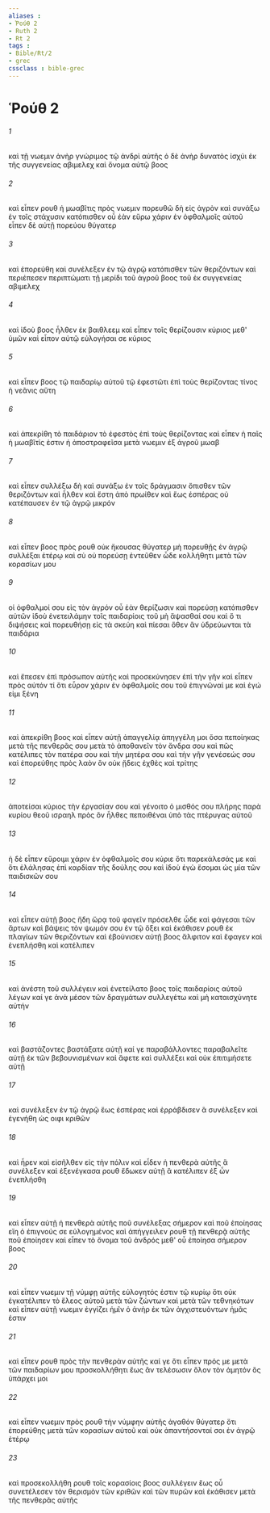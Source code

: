 ```yaml
---
aliases : 
- Ῥούθ 2
- Ruth 2
- Rt 2
tags : 
- Bible/Rt/2
- grec
cssclass : bible-grec
---
```


# Ῥούθ 2

###### 1
καὶ τῇ νωεμιν ἀνὴρ γνώριμος τῷ ἀνδρὶ αὐτῆς ὁ δὲ ἀνὴρ δυνατὸς ἰσχύι ἐκ τῆς συγγενείας αβιμελεχ καὶ ὄνομα αὐτῷ βοος
###### 2
καὶ εἶπεν ρουθ ἡ μωαβῖτις πρὸς νωεμιν πορευθῶ δὴ εἰς ἀγρὸν καὶ συνάξω ἐν τοῖς στάχυσιν κατόπισθεν οὗ ἐὰν εὕρω χάριν ἐν ὀφθαλμοῖς αὐτοῦ εἶπεν δὲ αὐτῇ πορεύου θύγατερ
###### 3
καὶ ἐπορεύθη καὶ συνέλεξεν ἐν τῷ ἀγρῷ κατόπισθεν τῶν θεριζόντων καὶ περιέπεσεν περιπτώματι τῇ μερίδι τοῦ ἀγροῦ βοος τοῦ ἐκ συγγενείας αβιμελεχ
###### 4
καὶ ἰδοὺ βοος ἦλθεν ἐκ βαιθλεεμ καὶ εἶπεν τοῖς θερίζουσιν κύριος μεθ' ὑμῶν καὶ εἶπον αὐτῷ εὐλογήσαι σε κύριος
###### 5
καὶ εἶπεν βοος τῷ παιδαρίῳ αὐτοῦ τῷ ἐφεστῶτι ἐπὶ τοὺς θερίζοντας τίνος ἡ νεᾶνις αὕτη
###### 6
καὶ ἀπεκρίθη τὸ παιδάριον τὸ ἐφεστὸς ἐπὶ τοὺς θερίζοντας καὶ εἶπεν ἡ παῖς ἡ μωαβῖτίς ἐστιν ἡ ἀποστραφεῖσα μετὰ νωεμιν ἐξ ἀγροῦ μωαβ
###### 7
καὶ εἶπεν συλλέξω δὴ καὶ συνάξω ἐν τοῖς δράγμασιν ὄπισθεν τῶν θεριζόντων καὶ ἦλθεν καὶ ἔστη ἀπὸ πρωίθεν καὶ ἕως ἑσπέρας οὐ κατέπαυσεν ἐν τῷ ἀγρῷ μικρόν
###### 8
καὶ εἶπεν βοος πρὸς ρουθ οὐκ ἤκουσας θύγατερ μὴ πορευθῇς ἐν ἀγρῷ συλλέξαι ἑτέρῳ καὶ σὺ οὐ πορεύσῃ ἐντεῦθεν ὧδε κολλήθητι μετὰ τῶν κορασίων μου
###### 9
οἱ ὀφθαλμοί σου εἰς τὸν ἀγρόν οὗ ἐὰν θερίζωσιν καὶ πορεύσῃ κατόπισθεν αὐτῶν ἰδοὺ ἐνετειλάμην τοῖς παιδαρίοις τοῦ μὴ ἅψασθαί σου καὶ ὅ τι διψήσεις καὶ πορευθήσῃ εἰς τὰ σκεύη καὶ πίεσαι ὅθεν ἂν ὑδρεύωνται τὰ παιδάρια
###### 10
καὶ ἔπεσεν ἐπὶ πρόσωπον αὐτῆς καὶ προσεκύνησεν ἐπὶ τὴν γῆν καὶ εἶπεν πρὸς αὐτόν τί ὅτι εὗρον χάριν ἐν ὀφθαλμοῖς σου τοῦ ἐπιγνῶναί με καὶ ἐγώ εἰμι ξένη
###### 11
καὶ ἀπεκρίθη βοος καὶ εἶπεν αὐτῇ ἀπαγγελίᾳ ἀπηγγέλη μοι ὅσα πεποίηκας μετὰ τῆς πενθερᾶς σου μετὰ τὸ ἀποθανεῖν τὸν ἄνδρα σου καὶ πῶς κατέλιπες τὸν πατέρα σου καὶ τὴν μητέρα σου καὶ τὴν γῆν γενέσεώς σου καὶ ἐπορεύθης πρὸς λαὸν ὃν οὐκ ᾔδεις ἐχθὲς καὶ τρίτης
###### 12
ἀποτείσαι κύριος τὴν ἐργασίαν σου καὶ γένοιτο ὁ μισθός σου πλήρης παρὰ κυρίου θεοῦ ισραηλ πρὸς ὃν ἦλθες πεποιθέναι ὑπὸ τὰς πτέρυγας αὐτοῦ
###### 13
ἡ δὲ εἶπεν εὕροιμι χάριν ἐν ὀφθαλμοῖς σου κύριε ὅτι παρεκάλεσάς με καὶ ὅτι ἐλάλησας ἐπὶ καρδίαν τῆς δούλης σου καὶ ἰδοὺ ἐγὼ ἔσομαι ὡς μία τῶν παιδισκῶν σου
###### 14
καὶ εἶπεν αὐτῇ βοος ἤδη ὥρᾳ τοῦ φαγεῖν πρόσελθε ὧδε καὶ φάγεσαι τῶν ἄρτων καὶ βάψεις τὸν ψωμόν σου ἐν τῷ ὄξει καὶ ἐκάθισεν ρουθ ἐκ πλαγίων τῶν θεριζόντων καὶ ἐβούνισεν αὐτῇ βοος ἄλφιτον καὶ ἔφαγεν καὶ ἐνεπλήσθη καὶ κατέλιπεν
###### 15
καὶ ἀνέστη τοῦ συλλέγειν καὶ ἐνετείλατο βοος τοῖς παιδαρίοις αὐτοῦ λέγων καί γε ἀνὰ μέσον τῶν δραγμάτων συλλεγέτω καὶ μὴ καταισχύνητε αὐτήν
###### 16
καὶ βαστάζοντες βαστάξατε αὐτῇ καί γε παραβάλλοντες παραβαλεῖτε αὐτῇ ἐκ τῶν βεβουνισμένων καὶ ἄφετε καὶ συλλέξει καὶ οὐκ ἐπιτιμήσετε αὐτῇ
###### 17
καὶ συνέλεξεν ἐν τῷ ἀγρῷ ἕως ἑσπέρας καὶ ἐρράβδισεν ἃ συνέλεξεν καὶ ἐγενήθη ὡς οιφι κριθῶν
###### 18
καὶ ἦρεν καὶ εἰσῆλθεν εἰς τὴν πόλιν καὶ εἶδεν ἡ πενθερὰ αὐτῆς ἃ συνέλεξεν καὶ ἐξενέγκασα ρουθ ἔδωκεν αὐτῇ ἃ κατέλιπεν ἐξ ὧν ἐνεπλήσθη
###### 19
καὶ εἶπεν αὐτῇ ἡ πενθερὰ αὐτῆς ποῦ συνέλεξας σήμερον καὶ ποῦ ἐποίησας εἴη ὁ ἐπιγνούς σε εὐλογημένος καὶ ἀπήγγειλεν ρουθ τῇ πενθερᾷ αὐτῆς ποῦ ἐποίησεν καὶ εἶπεν τὸ ὄνομα τοῦ ἀνδρός μεθ' οὗ ἐποίησα σήμερον βοος
###### 20
καὶ εἶπεν νωεμιν τῇ νύμφῃ αὐτῆς εὐλογητός ἐστιν τῷ κυρίῳ ὅτι οὐκ ἐγκατέλιπεν τὸ ἔλεος αὐτοῦ μετὰ τῶν ζώντων καὶ μετὰ τῶν τεθνηκότων καὶ εἶπεν αὐτῇ νωεμιν ἐγγίζει ἡμῖν ὁ ἀνὴρ ἐκ τῶν ἀγχιστευόντων ἡμᾶς ἐστιν
###### 21
καὶ εἶπεν ρουθ πρὸς τὴν πενθερὰν αὐτῆς καί γε ὅτι εἶπεν πρός με μετὰ τῶν παιδαρίων μου προσκολλήθητι ἕως ἂν τελέσωσιν ὅλον τὸν ἀμητόν ὃς ὑπάρχει μοι
###### 22
καὶ εἶπεν νωεμιν πρὸς ρουθ τὴν νύμφην αὐτῆς ἀγαθόν θύγατερ ὅτι ἐπορεύθης μετὰ τῶν κορασίων αὐτοῦ καὶ οὐκ ἀπαντήσονταί σοι ἐν ἀγρῷ ἑτέρῳ
###### 23
καὶ προσεκολλήθη ρουθ τοῖς κορασίοις βοος συλλέγειν ἕως οὗ συνετέλεσεν τὸν θερισμὸν τῶν κριθῶν καὶ τῶν πυρῶν καὶ ἐκάθισεν μετὰ τῆς πενθερᾶς αὐτῆς
